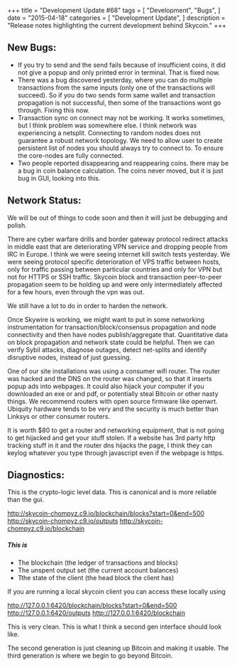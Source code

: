 +++
title = "Development Update #68"
tags = [
    "Development",
    "Bugs",
]
date = "2015-04-18"
categories = [
    "Development Update",
]
description = "Release notes highlighting the current development behind Skycoin."
+++

## New Bugs:

- If you try to send and the send fails because of insufficient coins, it did not give a popup and only printed error in terminal. That is fixed now.
- There was a bug discovered yesterday, where you can do multiple transactions from the same inputs (only one of the transactions will succeed). So if you do two sends form same wallet and transaction propagation is not successful, then some of the transactions wont go through. Fixing this now.
- Transaction sync on connect may not be working. It works sometimes, but I think problem was somewhere else. I think network was experiencing a netsplit. Connecting to random nodes does not guarantee a robust network topology. We need to allow user to create persistent list of nodes you should always try to connect to. To ensure the core-nodes are fully connected.
- Two people reported disappearing and reappearing coins. there may be a bug in coin balance calculation. The coins never moved, but it is just bug in GUI, looking into this.

## Network Status:

We will be out of things to code soon and then it will just be debugging and polish.

There are cyber warfare drills and border gateway protocol redirect attacks in middle east that are deteriorating VPN service and dropping people from IRC in Europe. I think we were seeing internet kill switch tests yesterday. We were seeing protocol specific deterioration of VPS traffic between hosts, only for traffic passing between particular countries and only for VPN but not for HTTPS or SSH traffic. Skycoin block and transaction peer-to-peer propagation seem to be holding up and were only intermediately affected for a few hours, even through the vpn was out.

We still have a lot to do in order to harden the network.

Once Skywire is working, we might want to put in some networking instrumentation for transaction/block/consensus propagation and node connectivity and then have nodes publish/aggregate that. Quantitative data on block propagation and network state could be helpful. Then we can verify Sybil attacks, diagnose outages, detect net-splits and identify disruptive nodes, instead of just guessing.

One of our site installations was using a consumer wifi router. The router was hacked and the DNS on the router was changed, so that it inserts popup ads into webpages. It could also hijack your computer if you downloaded an exe or and pdf, or potentially steal Bitcoin or other nasty things. We recommend routers with open source firmware like openwrt. Ubiquity hardware tends to be very and the security is much better than Linksys or other consumer routers.

It is worth $80 to get a router and networking equipment, that is not going to get hijacked and get your stuff stolen. If a website has 3rd party http tracking stuff in it and the router dns hijacks the page, I think they can keylog whatever you type through javascript even if the webpage is https.

## Diagnostics:

This is the crypto-logic level data. This is canonical and is more reliable than the gui.

http://skycoin-chompyz.c9.io/blockchain/blocks?start=0&end=500
http://skycoin-chompyz.c9.io/outputs
http://skycoin-chompyz.c9.io/blockchain

##### This is
- The blockchain (the ledger of transactions and blocks)
- The unspent output set (the current account balances)
- Tthe state of the client (the head block the client has)

If you are running a local skycoin client you can access these locally using

http://127.0.0.1:6420/blockchain/blocks?start=0&end=500
http://127.0.0.1:6420/outputs
http://127.0.0.1:6420/blockchain

This is very clean. This is what I think a second gen interface should look like.

The second generation is just cleaning up Bitcoin and making it usable. The third generation is where we begin to go beyond Bitcoin.
